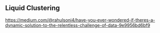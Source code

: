 ## Liquid Clustering
https://medium.com/@rahulsoni4/have-you-ever-wondered-if-theres-a-dynamic-solution-to-the-relentless-challenge-of-data-9e9956bd6bf9